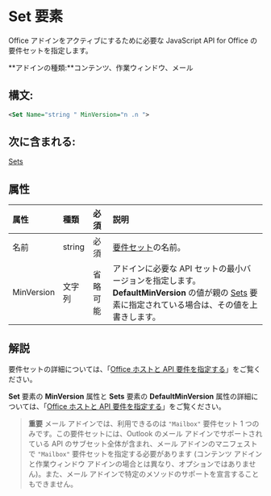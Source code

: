 
# Set 要素
Office アドインをアクティブにするために必要な JavaScript API for Office の要件セットを指定します。

 **アドインの種類:**コンテンツ、作業ウィンドウ、メール


## 構文:


```XML
<Set Name="string " MinVersion="n .n ">
```


## 次に含まれる:

[Sets](../../reference/manifest/sets.md)


## 属性



|**属性**|**種類**|**必須**|**説明**|
|:-----|:-----|:-----|:-----|
|名前|string|必須|[要件セット](../../docs/overview/specify-office-hosts-and-api-requirements.md#set-the-requirements-element-in-the-manifest)の名前。|
|MinVersion|文字列|省略可能|アドインに必要な API セットの最小バージョンを指定します。**DefaultMinVersion** の値が親の [Sets](../../reference/manifest/sets.md) 要素に指定されている場合は、その値を上書きします。|

## 解説

要件セットの詳細については、「[Office ホストと API 要件を指定する](../../docs/overview/specify-office-hosts-and-api-requirements.md#specify-office-hosts-and-api-requirements)」をご覧ください。

**Set** 要素の **MinVersion** 属性と **Sets** 要素の **DefaultMinVersion** 属性の詳細については、「[Office ホストと API 要件を指定する](../../docs/overview/specify-office-hosts-and-api-requirements.md#set-the-requirements-element-in-the-manifest)」をご覧ください。


 >**重要**  メール アドインでは、利用できるのは `"Mailbox"` 要件セット 1 つのみです。この要件セットには、Outlook のメール アドインでサポートされている API のサブセット全体が含まれ、メール アドインのマニフェストで `"Mailbox"` 要件セットを指定する必要があります (コンテンツ アドインと作業ウィンドウ アドインの場合とは異なり、オプションではありません)。また、メール アドインで特定のメソッドのサポートを宣言することもできません。

